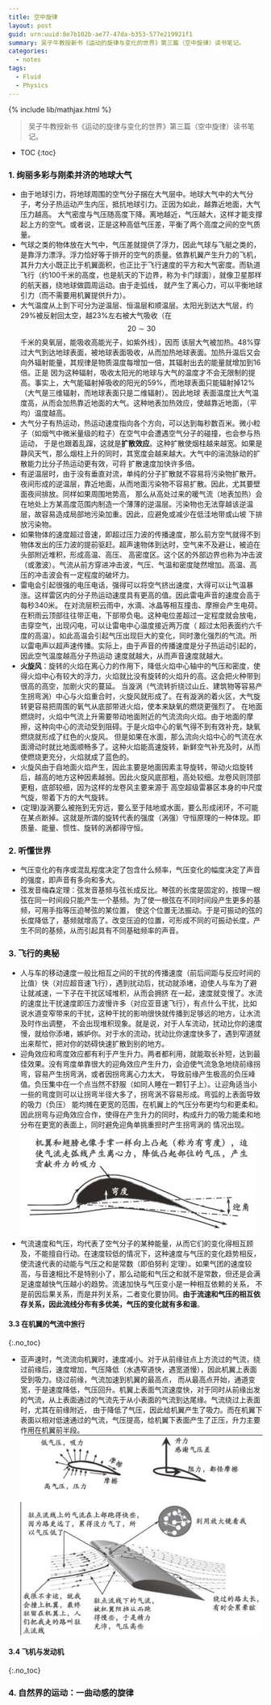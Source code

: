 ```yaml
---
title: 空中旋律
layout: post
guid: urn:uuid:8e7b102b-ae77-47da-b353-577e219921f1
summary: 吴子牛教授新书《运动的旋律与变化的世界》第三篇（空中旋律）读书笔记。
categories:
  - notes
tags:
  - Fluid
  - Physics
---
```


{% include lib/mathjax.html %}


> 吴子牛教授新书《运动的旋律与变化的世界》第三篇（空中旋律）读书笔记。


* TOC
{:toc}

### 1. 绚丽多彩与刚柔并济的地球大气

- 由于地球引力，将地球周围的空气分子捆在大气层中。地球大气中的大气分子，考分子热运动产生内压，抵抗地球引力。正因为如此，越靠近地面，大气压力越高。
  大气密度与气压随高度下降。离地越近，气压越大，这样才能支撑起上方的空气。或者说，正是这种高低气压差，平衡了两个高度之间的空气质量。
- 气球之类的物体放在大气中，气压差就提供了浮力，因此气球与飞艇之类的，是靠浮力漂浮。浮力恰好等于排开的空气的质量。依靠机翼产生升力的飞机，
  其升力大小既正比于机翼面积，也正比于飞行速度的平方和大气密度。而轨道飞行（约100千米的高度，也是航天的下边界，称为卡门球面），就像卫星那样的航天器，绕地球做圆周运动。由于走弧线，
  就产生了离心力，可以平衡地球引力（而不需要用机翼提供升力）。
- 大气温度从上到下可分为逆温层、恒温层和顺温层。太阳光到达大气层，约29%被反射回太空，越23%左右被大气吸收（在$$20\sim 30$$千米的臭氧层，能吸收高能光子，如紫外线），因而
  该层大气被加热。48%穿过大气到达地球表面，被地球表面吸收，从而加热地球表面。加热升温后又会向外辐射能量，其规律是物质温度每增加一倍，其辐射出去的能量就增加到16倍。正是
  因为这种辐射，吸收太阳光的地球与大气的温度才不会无限制的提高。事实上，大气能辐射掉吸收的阳光的59%，而地球表面只能辐射掉12%（大气是三维辐射，而地球表面只是二维辐射）。因此地球
  表面温度比大气温度高，从而会加热靠近地面的大气。这种地表加热效应，使越靠近地面，（平均）温度越高。
- 大气分子有热运动，热运动速度指向各个方向，可以达到每秒数百米。微小粒子（如烟气中微米量级的粒子）在空气中会遭遇空气分子的碰撞，也会参与热运动，
  于是也跟着乱蹿，这就是**扩散效应**。这种扩散使烟柱越来越宽。如果是静风天气，那么烟柱上升的同时，其宽度会越来越大。大气中的湍流脉动的扩散能力比分子热运动更有效，可将
  扩散速度加快许多倍。
- 有逆温层时，由于没有垂直对流，单纯的分子扩散就不容易将污染物扩散开。夜间形成的逆温层，靠近地面，从而地面污染物不容易扩散。因此，尤其要壁面夜间排放。同样如果周围地势高，
  那么从高处过来的暖气流（地表加热）会在地处上方某高度范围内制造一个薄薄的逆温层。污染物也无法穿越该逆温层，故容易造成局部地污染加重。因此，应避免或减少在低洼地带或山坡
  下排放污染物。
- 如果物体的速度超过音速，即超过压力波的传播速度，那么前方空气就得不到物体发出的压力波的提前驱赶。超声速物体到达时，空气来不及避让，被迫在头部附近堆积，形成高温、高压、
  高密度区。这个区的外部边界也称为冲击波（或激波）。气流从前方穿进冲击波，气压、气温和密度陡然增加。高温、高压的冲击波会有一定程度的破坏力。
- 雷电会引起很强的电压电话，强得可以将空气挤出速度，大得可以让气温暴涨。这样雷区内的分子热运动速度具有更高的值。因此雷电声音的速度会高于每秒340米。
  在对流层积云雨中，水滴、冰晶等相互撞击、摩擦会产生电荷。在积雨云顶部往往带正电，下部带负电。这种电位差超过一定程度就会放电，击穿空气，出现闪电，可以让雷电中心温度接近两万度（
  超过太阳表面约六千度的高温）。如此高温会引起气压出现巨大的变化，同时激化强烈的气流。所以雷电声以超声速传播。实际上，由于声音的传播速度是分子热运动引起的，因此空气温度越高分子热运动
  速度就越大，从而声音速度就越大。
- **火旋风**：旋转的火焰在离心力的作用下，降低火焰中心轴中的气压和密度，使得火焰中心有较大的浮力，火焰就比没有旋转的火焰升的高。这会把火种带到很高的高空，加剧火灾的蔓延。
  当漩涡（气流转折绕过山丘、建筑物等容易产生拐弯涡）中心与火焰重合时，火旋风就形成了。在有漩涡的着火区，大气旋转更容易把周围的氧气从底部带进火焰，使本来缺氧的燃烧更强烈了。
  在地面燃烧时，火焰中气流上升需要带动地面附近的气流流向火焰。由于地面的摩擦，这种向中心的流动受到阻碍。于是火焰中心的氧气得不到有效补充，缺氧燃烧就形成了红色的火旋风。
  但是如果在水面，那么流向火焰中心的气流在水面滑动时就比地面顺畅多了。这种火焰能高速旋转，新鲜空气补充及时，从而使燃烧更充分，火焰就成了蓝色的。
- 火旋风由于自地面火焰产生，因此主要是地面因素主导旋转，带动火焰旋转后，越高的地方这种因素越弱。因此火旋风底部粗，高处较细。龙卷风则顶部更粗，底部较细，因为这样的龙卷风主要来源于
  高空超级雷暴区本身的中尺度气旋，带着下方的大气旋转。
- (定理)漩涡要么被拖到无穷远，要么至于陆地或水面，要么形成闭环，不可能在某点断掉。这就是所谓的旋转代表的强度（涡强）守恒原理的一种体现。即质量、能量、惯性、旋转的涡都得守恒。

### 2. 听懂世界

- 气压变化的有序或混乱程度决定了包含什么频率，气压变化的幅度决定了声音的强度，即声音有多向和多大。
- 弦发音梅森定理：弦发音基频与弦长成反比。琴弦的长度是固定的，按理一根弦在同一时间段只能产生一个基频。为了使一根弦在不同时间段产生更多的基频，可用手指等压迫琴弦的某位置，
  使这个位置无法振动。于是可振动的弦的长度降低了，基频就增高了。改变压迫的位置，可形成不同的可振动长度，产生不同的基频，从而引起具有不同基础频率的声音。

### 3. 飞行的奥秘

- 人与车的移动速度一般比相互之间的干扰的传播速度（前后间距与反应时间的比值）快（对应超音速飞行），遇到扰动后，扰动就添堵，迫使人与车为了避让就减速，一下子在干扰区域堆积，从而会拥挤
  在一起，速度就变慢了。水流的速度比干扰速度即压力波慢许多（对应亚音速飞行），有点什么干扰，比如说水道变窄带来的干扰，这种干扰的影响很快就传播到足够远的地方，让水流及时作出调整，
  不会出现堆积现象。就是说，对于人车流动，扰动比你的速度慢，就给你添堵，嫉妒你。对于水的流动，扰动比你速度快多了，遇到窄道就出来帮忙，把对你的妨碍快速扩散到别的地方。
- 迎角效应和弯度效应都有利于产生升力。两者都利用，就能取长补短，达到最佳效果。没有弯度单靠很大的迎角效应产生升力，会迫使气流急急地绕前缘拐弯，容易产生拐弯涡，或者因拐弯离心力太大，
  导致前缘产生极高的负压峰值。负压集中在一个点当然不舒服（如同人睡在一颗钉子上）。让迎角适当小一些的弯度则可以让拐弯半径大多了，拐弯涡不容易形成。弯弧的上表面导致的吸力（负压）
  能均摊在更宽的范围，在机翼上的气压分布更均匀和更柔和。因此拐弯与迎角效应合作，使得在产生升力的同时，构成升力的吸力能柔和地分布在更宽的表面上，同时避免迎角单挑重担时产生拐弯涡的
  情况出现。[![WingForm](/media/files/2018/01/02/wingForm.png)](https://github.com/bizhishui/bizhishui.github.io/blob/master/ "弯度也贡献升力")
- 气流速度和气压，均代表了空气分子的某种能量，从而它们的变化得相互顾及，不能擅自行动。在速度较低的情况下，这种速度与气压的变化趋势相反，使流速代表的动能与气压之和是常数（即伯努利
  定理）。如果气团的速度较高，与音速相比不是特别小了，那么动能和气压之和就不是常数，但还是会满足速度越快气压越小的趋势。流速加快与气压变小是一种相互依赖的关系，
  不是前因后果关系，而是并列关系，二者变化要协同。**由于流速和气压的相互依存关系，因此流线分布有多优美，气压的变化就有多和谐**。

#### 3.3 在机翼的气流中旅行
{:.no_toc}
- 亚声速时，气流流向机翼时，速度减小。对于从前缘驻点上方流过的气流，绕过前缘后，速度增加，气压降低（水遇窄道快，遇宽道慢），因此机翼上表面受到吸力。绕过前缘，气流加速到机翼的最高点，
  而从最高点开始，通道变宽，于是速度降低，气压回升。机翼上表面气流速度快，对于同时从前缘出发的气流，从上表面通过的气流先于从小表面的气流到达尾缘。气流绕过上表面时，尤其在前缘附近，
  由于降低了气压，因此给机翼产生了吸力。而在机翼下表面以相对低速通过的气流，气压提高，给机翼下表面产生了正压，升力主要作用在机翼前半段。[![WingFlow](/media/files/2018/01/02/wingFlow.png)](https://github.com/bizhishui/bizhishui.github.io/blob/master/ "跟随机翼一起看气流")

#### 3.4 飞机与发动机
{:.no_toc}

### 4. 自然界的运动：一曲动感的旋律
